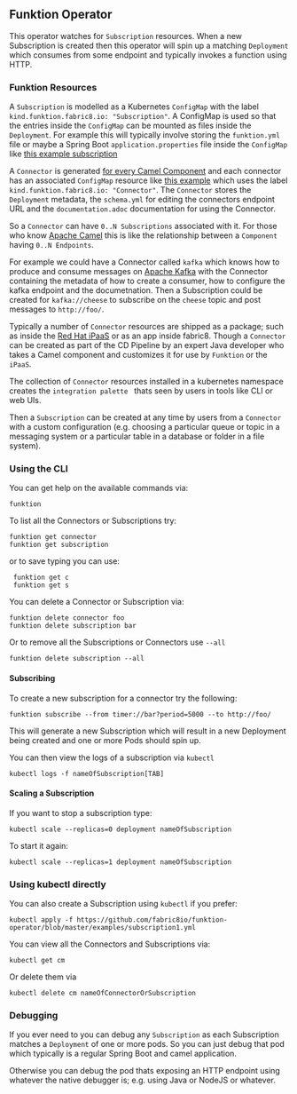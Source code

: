 ## Funktion Operator


This operator watches for `Subscription` resources. When a new Subscription is created then this operator will spin up a matching `Deployment` which consumes from some endpoint and typically invokes a function using HTTP.
 
### Funktion Resources

A `Subscription` is modelled as a Kubernetes `ConfigMap` with the label `kind.funktion.fabric8.io: "Subscription"`. A ConfigMap is used so that the entries inside the `ConfigMap` can be mounted as files inside the `Deployment`. For example this will typically involve storing the `funktion.yml` file or maybe a Spring Boot `application.properties` file inside the `ConfigMap` like [this example subscription](examples/subscription1.yml)

A `Connector` is generated [for every Camel Component](https://github.com/fabric8io/funktion/blob/master/connectors/) and each connector has an associated `ConfigMap` resource like [this example](https://github.com/fabric8io/funktion/blob/master/connectors/connector-timer/src/main/fabric8/timer-cm.yml) which uses the label `kind.funktion.fabric8.io: "Connector"`. The `Connector` stores the `Deployment` metadata, the `schema.yml` for editing the connectors endpoint URL and the `documentation.adoc` documentation for using the Connector.

So a `Connector` can have `0..N Subscriptions` associated with it. For those who know [Apache Camel](http://camel.apache.org/) this is like the relationship between a `Component` having `0..N Endpoints`.


For example we could have a Connector called `kafka` which knows how to produce and consume messages on [Apache Kafka](http://camel.apache.org/kafka.html) with the Connector containing the metadata of how to create a consumer, how to configure the kafka endpoint and the documetnation. Then a Subscription could be created for `kafka://cheese` to subscribe on the `cheese` topic and post messages to `http://foo/`.
 

Typically a number of `Connector` resources are shipped as a package; such as inside the [Red Hat iPaaS](https://github.com/redhat-ipaas) or as an app inside fabric8. Though a `Connector` can be created as part of the CD Pipeline by an expert Java developer who takes a Camel component and customizes it for use by `Funktion` or the `iPaaS`.

The collection of `Connector` resources installed in a kubernetes namespace creates the `integration palette ` thats seen by users in tools like CLI or web UIs.

Then a `Subscription` can be created at any time by users from a `Connector` with a custom configuration (e.g. choosing a particular queue or topic in a messaging system or a particular table in a database or folder in a file system).


### Using the CLI
   
You can get help on the available commands via:
    
    funktion
    
To list all the Connectors or Subscriptions try:
    
    funktion get connector
    funktion get subscription

or to save typing you can use:

     funktion get c
     funktion get s

You can delete a Connector or Subscription via:

    funktion delete connector foo
    funktion delete subscription bar

Or to remove all the Subscriptions or Connectors use `--all`

    funktion delete subscription --all

#### Subscribing

To create a new subscription for a connector try the following:

    funktion subscribe --from timer://bar?period=5000 --to http://foo/

This will generate a new Subscription which will result in a new Deployment being created and one or more Pods should spin up.
 
You can then view the logs of a subscription via `kubectl`
 
    kubectl logs -f nameOfSubscription[TAB]

#### Scaling a Subscription

If you want to stop a subscription type:

    kubectl scale --replicas=0 deployment nameOfSubscription

To start it again:

    kubectl scale --replicas=1 deployment nameOfSubscription
    
### Using kubectl directly

You can also create a Subscription using `kubectl` if you prefer:

    kubectl apply -f https://github.com/fabric8io/funktion-operator/blob/master/examples/subscription1.yml

You can view all the Connectors and Subscriptions via:

    kubectl get cm

Or delete them via

    kubectl delete cm nameOfConnectorOrSubscription
    
### Debugging
   
If you ever need to you can debug any `Subscription` as each Subscription matches a `Deployment` of one or more pods. So you can just debug that pod which typically is a regular Spring Boot and camel application.
   
Otherwise you can debug the pod thats exposing an HTTP endpoint using whatever the native debugger is; e.g. using Java or NodeJS or whatever.   